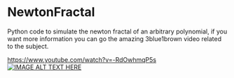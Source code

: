 # NewtonFractal
Python code to simulate the newton fractal of an arbitrary polynomial, if you want more information you can go the amazing 3blue1brown video related to the subject.


https://www.youtube.com/watch?v=-RdOwhmqP5s
[![IMAGE ALT TEXT HERE](https://img.youtube.com/vi/-RdOwhmqP5s/0.jpg)](https://www.youtube.com/watch?v=-RdOwhmqP5s)